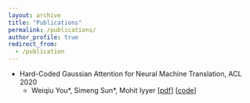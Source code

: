 ```yaml
---
layout: archive
title: "Publications"
permalink: /publications/
author_profile: true
redirect_from:
  - /publication
---
```


* Hard-Coded Gaussian Attention for Neural Machine Translation, ACL 2020
  * Weiqiu You\*, Simeng Sun\*, Mohit Iyyer
  \[[pdf](https://www.aclweb.org/anthology/2020.acl-main.687.pdf)\] \[[code](https://github.com/fallcat/stupidNMT)\]

<!-- {% if author.googlescholar %}
  You can also find my articles on <u><a href="{{author.googlescholar}}">my Google Scholar profile</a>.</u>
{% endif %}

{% include base_path %}

{% for post in site.publications reversed %}
  {% include archive-single.html %}
{% endfor %} -->
